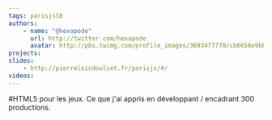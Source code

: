 ```yaml
---
tags: parisjs18
authors:
    - name: "@hexapode"
      url: http://twitter.com/hexapode
      avatar: http://pbs.twimg.com/profile_images/3693477770/cb6658e9bb0db709e768d82e91f05af3_bigger.jpeg
projects:
slides:
    - http://pierreloicdoulcet.fr/parisjs/#/
videos:
---
```

#HTML5 pour les jeux. Ce que j'ai appris en développant / encadrant 300 productions.
